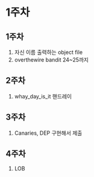 # 1주차

## 1주차
1. 자신 이름 출력하는 object file
2. overthewire bandit 24~25까지
## 2주차
1. whay_day_is_it 핸드레이
## 3주차
1. Canaries, DEP 구현해서 제출
## 4주차
1. LOB